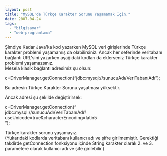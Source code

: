 ```yaml
---
layout: post
title: "MySQL'de Türkçe Karakter Sorunu Yaşamamak İçin."
date: 2007-04-24
tags: 
  - "bilgisayar"
  - "web-programlama"
---
```


Şimdiye Kadar Java'ka kod yazarken MySQL veri girişlerinde Türkçe karakter problemi yaşamamış da olabilirsiniz. Ancak her seferinde veritabanı bağlantı URL'sini yazarken aşağıdaki kodları da eklerseniz Türkçe karakter problemi yaşamazsınız.  
Mesela klasik bağlantı adresimiz şu olsun:  
  
c=DriverManager.getConnection(“jdbc:mysql://sunucuAdı/VeriTabanıAdı”);  
  
Bu adresin Türkçe Karakter Sorunu yaşatması yüksektir.  
  
Ancak adresi şu şekilde değiştirirsek:  
  
c=DriverManager.getConnection(“  
jdbc:mysql://sunucuAdı/VeriTabanıAdı?useUnicode=true&characterEncoding=latin5  
”);  
  
Türkçe karakter sorunu yaşamayız.  
(Yukarıdaki kodlarda veritabanı kullanıcı adı ve şifre girilmemiştir. Gerektiği takdirde getConnection fonksiyonu içinde String karakter olarak 2. ve 3. parametere olarak kullanıcı adı ve şife girilebilir.)
